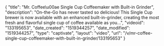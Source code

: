 {
    "title": "Mr. Coffee\u00ae Single Cup Coffeemaker with Built-in Grinder",
    "description": "On-the-Go has never tasted so delicious! This Single Cup brewer is now available with an enhanced built-in-grinder, creating the most fresh and flavorful single cup of coffee available as you...",
    "videoid": "133195653",
    "date_created": "1519344257",
    "date_modified": "1519344257",
    "type": "captivate",
    "layout": "video",
    "url": "\/v\/mr-coffee-single-cup-coffeemaker-with-built-in-grinder\/133195653"
}